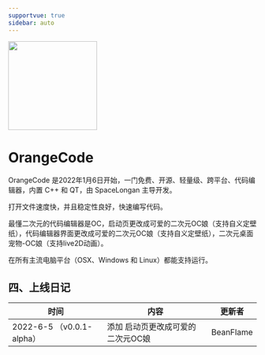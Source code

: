 ```yaml
---
supportvue: true
sidebar: auto
---
```


<img src="/orange-code-logo.svg" width = "180" height = "180"/>

# OrangeCode

OrangeCode 是2022年1月6日开始，一门免费、开源、轻量级、跨平台、代码编辑器，内置 C++ 和 QT，由 SpaceLongan 主导开发。

打开文件速度快，并且稳定性良好，快速编写代码。

最懂二次元的代码编辑器是OC，启动页更改成可爱的二次元OC娘（支持自义定壁纸），代码编辑器界面更改成可爱的二次元OC娘（支持自义定壁纸），二次元桌面宠物-OC娘（支持live2D动画）。

在所有主流电脑平台（OSX、Windows 和 Linux）都能支持运行。


## 四、上线日记

| 时间       | 内容                                                         | 更新者   |
| ---------- |------------------------------------------------------------ | -------- |
| 2022-6-5 （v0.0.1-alpha）| 添加 启动页更改成可爱的二次元OC娘                | BeanFlame |

